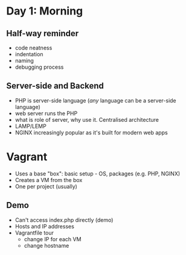 # Day 1: Morning

## Half-way reminder

- code neatness
- indentation
- naming
- debugging process

## Server-side and Backend

- PHP is server-side language (*any* language can be a server-side language)
- web server runs the PHP
- what is role of server, why use it. Centralised architecture
- LAMP/LEMP
- NGINX increasingly popular as it's built for modern web apps


# Vagrant

- Uses a base "box": basic setup - OS, packages (e.g. PHP, NGINX)
- Creates a VM from the box
- One per project (usually)

## Demo

- Can't access index.php directly (demo)
- Hosts and IP addresses
- Vagrantfile tour
    - change IP for each VM
    - change hostname
